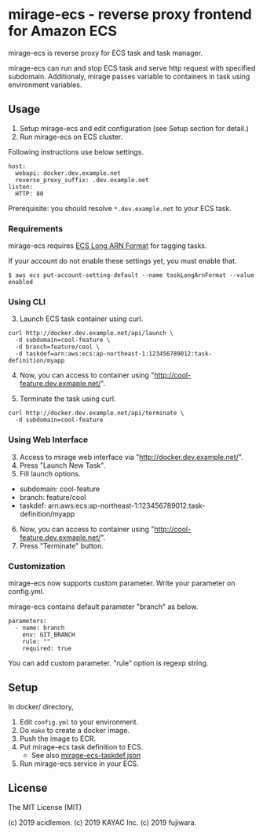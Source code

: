 mirage-ecs - reverse proxy frontend for Amazon ECS
===========================================

mirage-ecs is reverse proxy for ECS task and task manager.

mirage-ecs can run and stop ECS task and serve http request with specified subdomain. Additionaly, mirage passes variable to containers in task using environment variables.

Usage
------

1. Setup mirage-ecs and edit configuration (see Setup section for detail.)
2. Run mirage-ecs on ECS cluster.

Following instructions use below settings.

```
host:
  webapi: docker.dev.example.net
  reverse_proxy_suffix: .dev.example.net
listen:
  HTTP: 80
```

Prerequisite: you should resolve `*.dev.example.net` to your ECS task.

### Requirements

mirage-ecs requires [ECS Long ARN Format](https://aws.amazon.com/jp/blogs/compute/migrating-your-amazon-ecs-deployment-to-the-new-arn-and-resource-id-format-2/) for tagging tasks.

If your account do not enable these settings yet, you must enable that.

```console
$ aws ecs put-account-setting-default --name taskLongArnFormat --value enabled
```

### Using CLI

3. Launch ECS task container using curl.
```
curl http://docker.dev.example.net/api/launch \
  -d subdomain=cool-feature \
  -d branch=feature/cool \
  -d taskdef=arn:aws:ecs:ap-northeast-1:123456789012:task-definition/myapp
```
4. Now, you can access to container using "http://cool-feature.dev.exmaple.net/".

5. Terminate the task using curl.
```
curl http://docker.dev.example.net/api/terminate \
  -d subdomain=cool-feature
```

### Using Web Interface

3. Access to mirage web interface via "http://docker.dev.example.net/".
4. Press "Launch New Task".
5. Fill launch options.
  - subdomain: cool-feature
  - branch: feature/cool
  - taskdef: arn:aws:ecs:ap-northeast-1:123456789012:task-definition/myapp
6. Now, you can access to container using "http://cool-feature.dev.exmaple.net/".
7. Press "Terminate" button.

### Customization

mirage-ecs now supports custom parameter. Write your parameter on config.yml.

mirage-ecs contains default parameter "branch" as below.

```
parameters:
  - name: branch
    env: GIT_BRANCH
    rule: ""
    required: true
```

You can add custom parameter. "rule" option is regexp string.


Setup
------

In docker/ directory,

1. Edit `config.yml` to your environment.
1. Do `make` to create a docker image.
1. Push the image to ECR.
1. Put mirage-ecs task definition to ECS.
   - See also [mirage-ecs-taskdef.json](mirage-ecs-taskdef.json)
1. Run mirage-ecs service in your ECS.

License
--------

The MIT License (MIT)

(c) 2019 acidlemon. (c) 2019 KAYAC Inc. (c) 2019 fujiwara.
